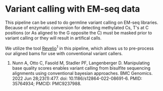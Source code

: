 # Variant calling with EM-seq data
This pipeline can be used to do germline variant calling on EM-seq libraries. Because of enzymatic conversion for detecting methylated Cs, T's at C positions (or As aligned to the G opposite the C) must be masked prior to variant calling or they will result in artifical calls.

We utilize the tool [Revelio](https://github.com/bio15anu/revelio/blob/main/README.md)<sup>1</sup> in this pipeline, which allows us to pre-process our aligned bams for use with conventional variant callers.

1. Nunn A, Otto C, Fasold M, Stadler PF, Langenberger D. Manipulating base quality scores enables variant calling from bisulfite sequencing alignments using conventional bayesian approaches. BMC Genomics. 2022 Jun 28;23(1):477. doi: 10.1186/s12864-022-08691-6. PMID: 35764934; PMCID: PMC9237988.
